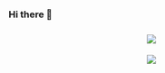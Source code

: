 ### Hi there 👋

<!--
**eunmin-kim/eunmin-kim** is a ✨ _special_ ✨ repository because its `README.md` (this file) appears on your GitHub profile.

Here are some ideas to get you started:

- 🔭 I’m currently working on ...
- 🌱 I’m currently learning ...
- 👯 I’m looking to collaborate on ...
- 🤔 I’m looking for help with ...
- 💬 Ask me about ...
- 📫 How to reach me: ...
- 😄 Pronouns: ...
- ⚡ Fun fact: ...
-->
<div align="center" style="text-align:center;"> <img style="margin: 10px auto" src="https://github-readme-stats.vercel.app/api/top-langs/?username=eunmin-kim" /> </div>
<div align="center" style="text-align:center;"> <img style="margin: 10px auto" src="https://github-readme-stats.vercel.app/api?username=eunmin-kim" /> </div>
<!-- <center>[![Top Langs](https://github-readme-stats.vercel.app/api/top-langs/?username=eunmin-kim)](https://github.com/anuraghazra/github-readme-stats)</center> -->
<!-- <center>[![Eunmin Kim Github Stats](https://github-readme-stats.vercel.app/api?username=eunmin-kim)](https://github.com/anuraghazra/github-readme-stats)</center> -->
